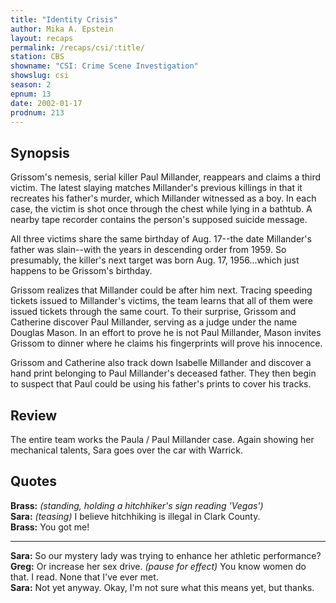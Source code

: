 ```yaml
---
title: "Identity Crisis"
author: Mika A. Epstein
layout: recaps
permalink: /recaps/csi/:title/
station: CBS
showname: "CSI: Crime Scene Investigation"
showslug: csi
season: 2
epnum: 13
date: 2002-01-17
prodnum: 213
---
```


## Synopsis

Grissom's nemesis, serial killer Paul Millander, reappears and claims a third victim. The latest slaying matches Millander's previous killings in that it recreates his father's murder, which Millander witnessed as a boy. In each case, the victim is shot once through the chest while lying in a bathtub. A nearby tape recorder contains the person's supposed suicide message.

All three victims share the same birthday of Aug. 17--the date Millander's father was slain--with the years in descending order from 1959. So presumably, the killer's next target was born Aug. 17, 1956...which just happens to be Grissom's birthday.

Grissom realizes that Millander could be after him next. Tracing speeding tickets issued to Millander's victims, the team learns that all of them were issued tickets through the same court. To their surprise, Grissom and Catherine discover Paul Millander, serving as a judge under the name Douglas Mason. In an effort to prove he is not Paul Millander, Mason invites Grissom to dinner where he claims his fingerprints will prove his innocence.

Grissom and Catherine also track down Isabelle Millander and discover a hand print belonging to Paul Millander's deceased father. They then begin to suspect that Paul could be using his father's prints to cover his tracks.

## Review

The entire team works the Paula / Paul Millander case. Again showing her mechanical talents, Sara goes over the car with Warrick.

## Quotes

**Brass:** _(standing, holding a hitchhiker's sign reading 'Vegas')_\
**Sara:** _(teasing)_ I believe hitchhiking is illegal in Clark County.\
**Brass:** You got me!

- - -

**Sara:** So our mystery lady was trying to enhance her athletic performance?\
**Greg:** Or increase her sex drive. _(pause for effect)_ You know women do that. I read. None that I've ever met.\
**Sara:** Not yet anyway. Okay, I'm not sure what this means yet, but thanks.
